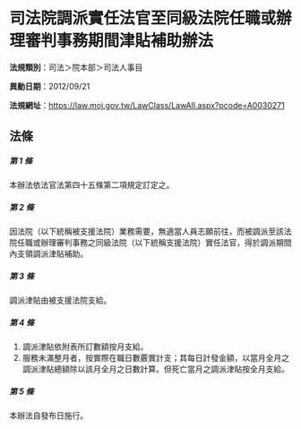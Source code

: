 # 司法院調派實任法官至同級法院任職或辦理審判事務期間津貼補助辦法

**法規類別**：司法＞院本部＞司法人事目

**異動日期**：2012/09/21  

**法規網址**：https://law.moj.gov.tw/LawClass/LawAll.aspx?pcode=A0030271





## 法條
##### 第 1 條
本辦法依法官法第四十五條第二項規定訂定之。

##### 第 2 條
因法院（以下統稱被支援法院）業務需要，無適當人員志願前往，而被調派至該法院任職或辦理審判事務之同級法院（以下統稱支援法院）實任法官，得於調派期間內支領調派津貼補助。

##### 第 3 條
調派津貼由被支援法院支給。

##### 第 4 條
1. 調派津貼依附表所訂數額按月支給。
1. 服務未滿整月者，按實際在職日數覈實計支；其每日計發金額，以當月全月之調派津貼總額除以該月全月之日數計算。但死亡當月之調派津貼按全月支給。

##### 第 5 條
本辦法自發布日施行。


